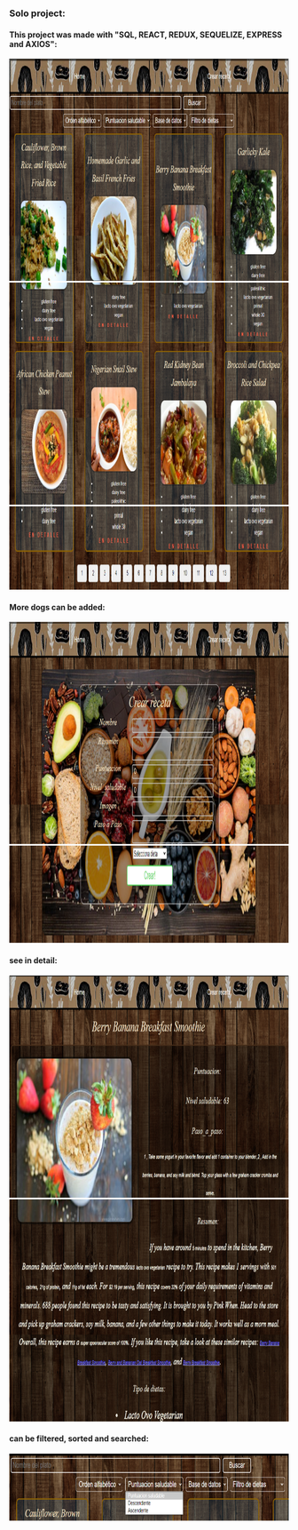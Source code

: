 <h3 align="left">Solo project:</h3>
<h4 align="left">This project was made with "SQL, REACT, REDUX, SEQUELIZE, EXPRESS and AXIOS":</h4>

<img src="./imgs/9.png" width="850" height="400">
<img src="./imgs/10.png" width="850" height="400">
<img src="./imgs/11.png" width="850" height="150">
<h4 align="left">More dogs can be added:</h4>
<img src="./imgs/12.png" width="850" height="400">
<img src="./imgs/13.png" width="850" height="175">
<h4 align="left">see in detail:</h4>
<img src="./imgs/14.png" width="850" height="400">
<img src="./imgs/15.png" width="850" height="400">
<h4 align="left">can be filtered, sorted and searched:</h4>
<img src="./imgs/16.png" width="800" height="122">
